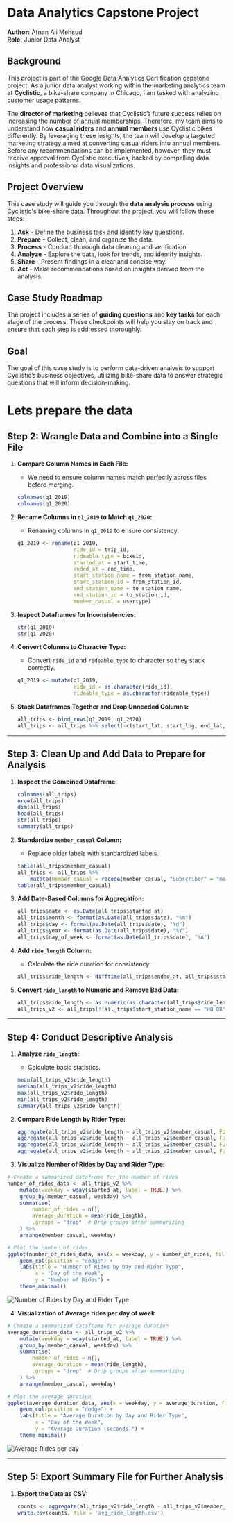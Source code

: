 # Data Analytics Capstone Project
**Author:** Afnan Ali Mehsud  
**Role:** Junior Data Analyst  

## Background

This project is part of the Google Data Analytics Certification capstone project. As a junior data analyst working within the marketing analytics team at **Cyclistic**, a bike-share company in Chicago, I am tasked with analyzing customer usage patterns.

The **director of marketing** believes that Cyclistic’s future success relies on increasing the number of annual memberships. Therefore, my team aims to understand how **casual riders** and **annual members** use Cyclistic bikes differently. By leveraging these insights, the team will develop a targeted marketing strategy aimed at converting casual riders into annual members. Before any recommendations can be implemented, however, they must receive approval from Cyclistic executives, backed by compelling data insights and professional data visualizations.

## Project Overview

This case study will guide you through the **data analysis process** using Cyclistic's bike-share data. Throughout the project, you will follow these steps:
1. **Ask** - Define the business task and identify key questions.
2. **Prepare** - Collect, clean, and organize the data.
3. **Process** - Conduct thorough data cleaning and verification.
4. **Analyze** - Explore the data, look for trends, and identify insights.
5. **Share** - Present findings in a clear and concise way.
6. **Act** - Make recommendations based on insights derived from the analysis.

## Case Study Roadmap

The project includes a series of **guiding questions** and **key tasks** for each stage of the process. These checkpoints will help you stay on track and ensure that each step is addressed thoroughly.

## Goal

The goal of this case study is to perform data-driven analysis to support Cyclistic’s business objectives, utilizing bike-share data to answer strategic questions that will inform decision-making.

# Lets prepare the data

## Step 2: Wrangle Data and Combine into a Single File

1. **Compare Column Names in Each File:**
    - We need to ensure column names match perfectly across files before merging.

    ```r
    colnames(q1_2019)
    colnames(q1_2020)
    ```

2. **Rename Columns in `q1_2019` to Match `q1_2020`:**
    - Renaming columns in `q1_2019` to ensure consistency.

    ```r
    q1_2019 <- rename(q1_2019,
                      ride_id = trip_id,
                      rideable_type = bikeid,
                      started_at = start_time,
                      ended_at = end_time,
                      start_station_name = from_station_name,
                      start_station_id = from_station_id,
                      end_station_name = to_station_name,
                      end_station_id = to_station_id,
                      member_casual = usertype)
    ```

3. **Inspect Dataframes for Inconsistencies:**

    ```r
    str(q1_2019)
    str(q1_2020)
    ```

4. **Convert Columns to Character Type:**
    - Convert `ride_id` and `rideable_type` to character so they stack correctly.

    ```r
    q1_2019 <- mutate(q1_2019,
                      ride_id = as.character(ride_id),
                      rideable_type = as.character(rideable_type))
    ```

5. **Stack Dataframes Together and Drop Unneeded Columns:**

    ```r
    all_trips <- bind_rows(q1_2019, q1_2020)
    all_trips <- all_trips %>% select(-c(start_lat, start_lng, end_lat, end_lng, birthyear, gender, "tripduration"))
    ```

---

## Step 3: Clean Up and Add Data to Prepare for Analysis

1. **Inspect the Combined Dataframe:**

    ```r
    colnames(all_trips)
    nrow(all_trips)
    dim(all_trips)
    head(all_trips)
    str(all_trips)
    summary(all_trips)
    ```

2. **Standardize `member_casual` Column:**
    - Replace older labels with standardized labels.

    ```r
    table(all_trips$member_casual)
    all_trips <- all_trips %>%
        mutate(member_casual = recode(member_casual, "Subscriber" = "member", "Customer" = "casual"))
    table(all_trips$member_casual)
    ```

3. **Add Date-Based Columns for Aggregation:**

    ```r
    all_trips$date <- as.Date(all_trips$started_at)
    all_trips$month <- format(as.Date(all_trips$date), "%m")
    all_trips$day <- format(as.Date(all_trips$date), "%d")
    all_trips$year <- format(as.Date(all_trips$date), "%Y")
    all_trips$day_of_week <- format(as.Date(all_trips$date), "%A")
    ```

4. **Add `ride_length` Column:**
    - Calculate the ride duration for consistency.

    ```r
    all_trips$ride_length <- difftime(all_trips$ended_at, all_trips$started_at)
    ```

5. **Convert `ride_length` to Numeric and Remove Bad Data:**

    ```r
    all_trips$ride_length <- as.numeric(as.character(all_trips$ride_length))
    all_trips_v2 <- all_trips[!(all_trips$start_station_name == "HQ QR" | all_trips$ride_length < 0),]
    ```

---

## Step 4: Conduct Descriptive Analysis
1. **Analyze `ride_length`:**
    - Calculate basic statistics.

    ```r
    mean(all_trips_v2$ride_length)
    median(all_trips_v2$ride_length)
    max(all_trips_v2$ride_length)
    min(all_trips_v2$ride_length)
    summary(all_trips_v2$ride_length)
    ```

2. **Compare Ride Length by Rider Type:**

    ```r
    aggregate(all_trips_v2$ride_length ~ all_trips_v2$member_casual, FUN = mean)
    aggregate(all_trips_v2$ride_length ~ all_trips_v2$member_casual, FUN = median)
    aggregate(all_trips_v2$ride_length ~ all_trips_v2$member_casual, FUN = max)
    aggregate(all_trips_v2$ride_length ~ all_trips_v2$member_casual, FUN = min)
    ```

    

3. **Visualize Number of Rides by Day and Rider Type:**
```r
# Create a summarized dataframe for the number of rides
number_of_rides_data <- all_trips_v2 %>%
    mutate(weekday = wday(started_at, label = TRUE)) %>%
    group_by(member_casual, weekday) %>%
    summarise(
        number_of_rides = n(),
        average_duration = mean(ride_length),
        .groups = "drop"  # Drop groups after summarizing
    ) %>%
    arrange(member_casual, weekday)

# Plot the number of rides
ggplot(number_of_rides_data, aes(x = weekday, y = number_of_rides, fill = member_casual)) +
    geom_col(position = "dodge") +
    labs(title = "Number of Rides by Day and Rider Type",
         x = "Day of the Week",
         y = "Number of Rides") +
    theme_minimal()

```
 ![Number of Rides by Day and Rider Type](https://github.com/Afnan786313/Afnan-s_Portfolio/blob/515619f202ca9230e82eef9d62046d1b20948070/Pictures/no%20of%20rides%20each%20day%20of%20week_469x293.png)

 4. **Visualization of Average rides per day of week**
```r
# Create a summarized dataframe for average duration
average_duration_data <- all_trips_v2 %>%
    mutate(weekday = wday(started_at, label = TRUE)) %>%
    group_by(member_casual, weekday) %>%
    summarise(
        number_of_rides = n(),
        average_duration = mean(ride_length),
        .groups = "drop"  # Drop groups after summarizing
    ) %>%
    arrange(member_casual, weekday)

# Plot the average duration
ggplot(average_duration_data, aes(x = weekday, y = average_duration, fill = member_casual)) +
    geom_col(position = "dodge") +
    labs(title = "Average Duration by Day and Rider Type",
         x = "Day of the Week",
         y = "Average Duration (seconds)") +
    theme_minimal()
```
   ![Average Rides per day](https://github.com/Afnan786313/Afnan-s_Portfolio/blob/ee71bf3f714fb78d752cc99def658a5687ca96d9/Pictures/Averagee%20rides%20per%20day.png)

   ---
## Step 5: Export Summary File for Further Analysis

1. **Export the Data as CSV:**

    ```r
    counts <- aggregate(all_trips_v2$ride_length ~ all_trips_v2$member_casual + all_trips_v2$day_of_week, FUN = mean)
    write.csv(counts, file = 'avg_ride_length.csv')
    ```


